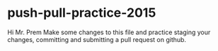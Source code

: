 # push-pull-practice-2015
Hi Mr. Prem
Make some changes to this file and practice staging your changes, committing and submitting a pull request on github.